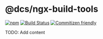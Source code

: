 # @dcs/ngx-build-tools

[![npm](https://img.shields.io/npm/v/@dcs/ngx-build-tools.svg)](https://www.npmjs.com/package/@dcs/ngx-build-tools)
[![Build Status](https://travis-ci.org/dcsfuerth/ngx-build-tools.svg?branch=master)](https://travis-ci.org/dcsfuerth/ngx-build-tools)
[![Commitizen friendly](https://img.shields.io/badge/commitizen-friendly-brightgreen.svg)](http://commitizen.github.io/cz-cli/)

TODO: Add content
